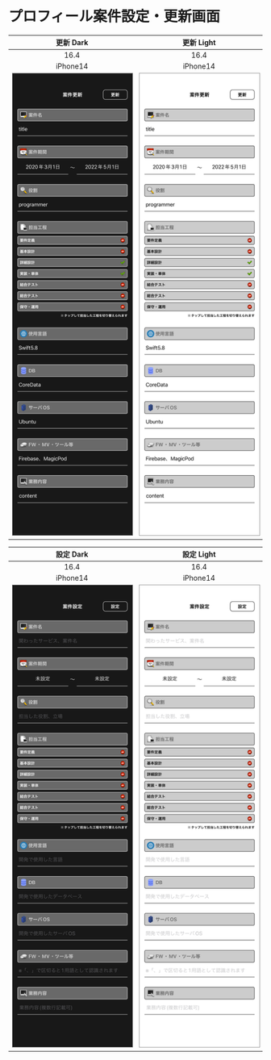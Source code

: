 # プロフィール案件設定・更新画面

|更新 Dark|更新 Light|
|:---:|:---:|
|16.4|16.4|
|iPhone14|iPhone14|
|<img src='../ReferenceImages_64/プロフィール案件設定・更新画面/testProjectUpdateViewController_更新_Dark_iPhone_16_4_390x844@3x.png' width='250' style='border: 1px solid #999' />|<img src='../ReferenceImages_64/プロフィール案件設定・更新画面/testProjectUpdateViewController_更新_Light_iPhone_16_4_390x844@3x.png' width='250' style='border: 1px solid #999' />|

|設定 Dark|設定 Light|
|:---:|:---:|
|16.4|16.4|
|iPhone14|iPhone14|
|<img src='../ReferenceImages_64/プロフィール案件設定・更新画面/testProjectUpdateViewController_設定_Dark_iPhone_16_4_390x844@3x.png' width='250' style='border: 1px solid #999' />|<img src='../ReferenceImages_64/プロフィール案件設定・更新画面/testProjectUpdateViewController_設定_Light_iPhone_16_4_390x844@3x.png' width='250' style='border: 1px solid #999' />|

